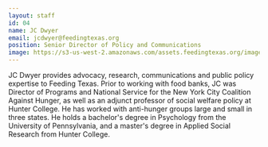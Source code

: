 ```yaml
---
layout: staff
id: 04
name: JC Dwyer
email: jcdwyer@feedingtexas.org
position: Senior Director of Policy and Communications
image: https://s3-us-west-2.amazonaws.com/assets.feedingtexas.org/images/staff/jc-dwyer.JPG
---
```


JC Dwyer provides advocacy, research, communications and public policy expertise to Feeding Texas. Prior to working with food banks, JC was Director of Programs and National Service for the New York City Coalition Against Hunger, as well as an adjunct professor of social welfare policy at Hunter College. He has worked with anti-hunger groups large and small in three states. He holds a bachelor's degree in Psychology from the University of Pennsylvania, and a master's degree in Applied Social Research from Hunter College. 

